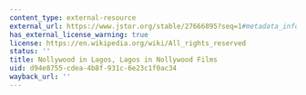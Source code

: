 ```yaml
---
content_type: external-resource
external_url: https://www.jstor.org/stable/27666895?seq=1#metadata_info_tab_contents
has_external_license_warning: true
license: https://en.wikipedia.org/wiki/All_rights_reserved
status: ''
title: Nollywood in Lagos, Lagos in Nollywood Films
uid: d94e8755-cdea-4b8f-931c-6e23c1f0ac34
wayback_url: ''
---
```

